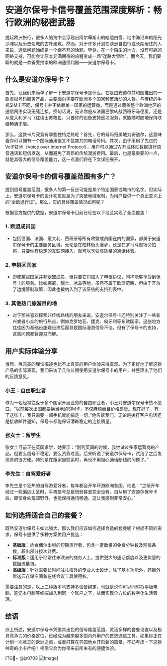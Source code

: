 # 安道尔保号卡信号覆盖范围深度解析：畅行欧洲的秘密武器

提起欧洲旅行，很多人脑海中会浮现出阿尔卑斯山的皑皑白雪、地中海沿岸的阳光沙滩以及历史名城的古朴建筑。然而，对于许多计划在欧洲自由行或长期居住的人来说，通信问题始终是一个绕不开的话题。毕竟，在一个陌生的地方，没有可靠的网络支持，可能会让原本充满期待的旅程变成一场“迷路大冒险”。而今天，我们要聊的就是一款备受推崇的欧洲通信利器——安道尔保号卡。

## 什么是安道尔保号卡？

首先，让我们来简单了解一下安道尔保号卡是什么。它是由安道尔共和国推出的一款虚拟号码服务产品，主要面向需要在欧洲多个国家频繁活动的人群。与传统的手机SIM卡不同，保号卡并不依赖单一国家的运营商，而是通过覆盖整个欧洲地区的通信网络实现无缝连接。换句话说，无论你是从法国巴黎转战西班牙马德里，还是从意大利罗马飞往瑞士苏黎世，只要你的设备支持这项服务，就能随时随地保持联络畅通无阻。

那么，这款卡片究竟有哪些独特之处呢？首先，它的号码归属地为安道尔，这意味着你可以拥有一个国际通用但又不显突兀的电话号码。其次，由于采用了先进的VoIP技术（Voice over Internet Protocol），用户可以通过WiFi或移动数据进行语音通话和短信发送，从而避免了高昂的传统漫游费用。最后，也是最重要的一点，就是其强大的信号覆盖能力，这一点我们将在下文详细展开。

## 安道尔保号卡的信号覆盖范围有多广？

提到信号覆盖范围，很多人的第一反应可能是某个特定国家或城市的名字。但实际上，安道尔保号卡的设计初衷就是为了突破地域限制，为用户提供一个真正意义上的“全欧通行证”。那么，它的具体覆盖情况如何呢？

根据官方提供的数据，安道尔保号卡目前已经在以下地区实现了全面覆盖：

### 1. **欧盟成员国**
   - 包括德国、法国、意大利、西班牙等所有欧盟成员国在内的国家，都属于安道尔保号卡的主要服务区域。无论是在柏林街头漫步，还是在罗马斗兽场旁拍照，只要你有稳定的互联网接入，就可以享受高质量的通话体验。
   
### 2. **申根区国家**
   - 即使某些国家并非欧盟成员，但只要它们加入了申根协议，同样能够享受到保号卡的服务。比如挪威、瑞士、冰岛等地，虽然不属于欧盟范畴，但由于开放了边境管制政策，因此也被纳入到了该系统的支持列表中。

### 3. **其他热门旅游目的地**
   - 对于那些喜欢探索非传统路线的朋友来说，安道尔保号卡还特别关注了一些新兴或者小众的旅行热点，例如克罗地亚、捷克、匈牙利等东欧国家。这些地方往往因为基础设施建设滞后而导致国际漫游信号不佳，但有了保号卡的支持，这些问题都将迎刃而解。

## 用户实际体验分享

当然，再完美的理论描述也比不上真实的用户体验来得直观。为了更好地了解这款产品的实际表现，我们采访了几位长期使用安道尔保号卡的用户，并整理出了他们的反馈意见。

### 小王：自由职业者
作为一名经常往返于多个国家开展业务的自由职业者，小王对安道尔保号卡赞不绝口。“以前每次出国都要换当地的SIM卡，不仅麻烦而且价格昂贵。现在好了，有了这张卡，我只需要一部手机就能搞定一切。”他告诉我们，无论是拨打客户电话还是接收邮件通知，保号卡都能保证清晰稳定的连接质量。

### 张女士：留学生
张女士目前正在英国求学，她表示：“刚到英国的时候，我尝试过多家运营商的产品，但要么信号不稳定，要么资费过高。后来听说了安道尔保号卡，试用了之后发现真的很方便。特别是在跟家里联系时，再也不用担心通话断线的问题了。”

### 李先生：自驾爱好者
李先生是个狂热的自驾游爱好者，每年都会开车环游欧洲各国。他说：“之前开车经过一些偏远山区时，手机信号总是很弱甚至完全没有。自从用了安道尔保号卡后，即使身处荒郊野外，也能保持通讯畅通，这让我感到非常安心。”

## 如何选择适合自己的套餐？

既然安道尔保号卡如此强大，那么我们应该如何选择合适的套餐呢？根据不同的需求，保号卡提供了多种方案供用户挑选：

- **基础版**：适合偶尔出境的短期旅行者，包含一定数量的免费分钟数及短信条数，超出部分按次计费。
- **标准版**：适用于经常往来欧洲的商务人士，提供更大的通话额度以及更优惠的数据流量包。
- **高级版**：针对需要长时间驻扎海外的专业人士设计，除了基本功能外，还额外赠送云存储空间和在线会议工具使用权。

需要注意的是，以上三种版本均支持多设备绑定，也就是说你可以同时将平板电脑、笔记本电脑等终端加入到同一个账户之下，从而实现全方位的数字化生活管理。

## 结语

综上所述，安道尔保号卡凭借其出色的信号覆盖范围、灵活多样的套餐设置以及极具竞争力的价格定位，已经成为越来越多国内外用户的首选通信工具。如果你正在计划一次难忘的欧洲之旅，或者打算在异国他乡开启新的篇章，不妨考虑一下这款神奇的小卡片吧！相信它会为你带来前所未有的便捷体验。

[TG💪+ @jx0703 ![Image](https://github.com/user-attachments/assets/dbca1d08-cadb-493c-b0ec-ad6f7a83f270)]